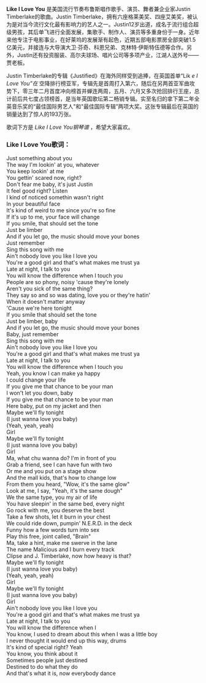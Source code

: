 

**Like I Love You** 是美国流行节奏布鲁斯唱作歌手、演员、舞者兼企业家Justin Timberlake的歌曲。Justin
Timberlake，拥有六座格莱美奖、四座艾美奖，被认为是对当今流行文化最有影响力的艺人之一。Justin12岁出道，成名于流行组合超级男孩，其后单飞进行全面发展，集歌手、制作人、演员等多重身份于一身。近年来他专注于电影事业，在好莱坞的发展渐有起色，近期五部电影票房全部突破1.5亿美元，并接连与大导演大卫·芬奇、科恩兄弟、克林特·伊斯特伍德等合作。另外，Justin还有投资服装、高尔夫球场、唱片公司等多项产业，江湖人送外号——贾老板。

  
Justin Timberlake的专辑《Justified》在海外同样受到追捧，在英国首单“Lik _e I Love You”在_
空降排行榜亚军，专辑先是首周打入第六，随后在另两首亚军曲攻势下，零三年二月首度冲向榜首并蝉连两周，五月、六月又多次抢回排行王座，总计前后共七度占领榜首，是当年英国歌坛第二畅销专辑。实至名归的拿下第二年全英音乐奖的“最佳国际男艺人"和"最佳国际专辑”两项大奖。这张专辑最后在英国的销量达到了惊人的193万张。

  
歌词下方是 _Like I Love You钢琴谱_ ，希望大家喜欢。

### Like I Love You歌词：

Just something about you  
The way I'm lookin' at you, whatever  
You keep lookin' at me  
You gettin' scared now, right?  
Don't fear me baby, it's just Justin  
It feel good right? Listen  
I kind of noticed somethin wasn't right  
In your beautiful face  
It's kind of weird to me since you're so fine  
If it's up to me, your face will change  
If you smile, that should set the tone  
Just be limber  
And if you let go, the music should move your bones  
Just remember  
Sing this song with me  
Ain't nobody love you like I love you  
You're a good girl and that's what makes me trust ya  
Late at night, I talk to you  
You will know the difference when I touch you  
People are so phony, noisy 'cause they're lonely  
Aren't you sick of the same thing?  
They say so and so was dating, love you or they're hatin'  
When it doesn't matter anyway  
'Cause we're here tonight  
If you smile that should set the tone  
Just be limber, baby  
And if you let go, the music should move your bones  
Baby, just remember  
Sing this song with me  
Ain't nobody love you like I love you  
You're a good girl and that's what makes me trust ya  
Late at night, I talk to you  
You will know the difference when I touch you  
Yeah, you know I can make ya happy  
I could change your life  
If you give me that chance to be your man  
I won't let you down, baby  
If you give me that chance to be your man  
Here baby, put on my jacket and then  
Maybe we'll fly tonight  
(I just wanna love you baby)  
(Yeah, yeah, yeah)  
Girl  
Maybe we'll fly tonight  
(I just wanna love you baby)  
Girl  
Ma, what chu wanna do? I'm in front of you  
Grab a friend, see I can have fun with two  
Or me and you put on a stage show  
And the mall kids, that's how to change low  
From them you heard, "Wow, it's the same glow"  
Look at me, I say, "Yeah, it's the same dough"  
We the same type, you my air of life  
You have sleepin' in the same bed, every night  
Go rock with me, you deserve the best  
Take a few shots, let it burn in your chest  
We could ride down, pumpin' N.E.R.D. in the deck  
Funny how a few words turn into sex  
Play this free, joint called, "Brain"  
Ma, take a hint, make me swerve in the lane  
The name Malicious and I burn every track  
Clipse and J. Timberlake, now how heavy is that?  
Maybe we'll fly tonight  
(I just wanna love you baby)  
(Yeah, yeah, yeah)  
Girl  
Maybe we'll fly tonight  
(I just wanna love you baby)  
Girl  
Ain't nobody love you like I love you  
You're a good girl and that's what makes me trust ya  
Late at night, I talk to you  
You will know the difference when I  
You know, I used to dream about this when I was a little boy  
I never thought it would end up this way, drums  
It's kind of special right? Yeah  
You know, you think about it  
Sometimes people just destined  
Destined to do what they do  
And that's what it is, now everybody dance

